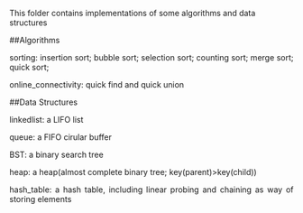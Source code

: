 This folder contains implementations of some algorithms and data structures

##Algorithms
<p align='justify'>	
sorting:  insertion sort; bubble sort; selection sort; counting sort; merge sort; quick sort;
</p>
<p align='justify'>
online_connectivity: quick find and quick union
</p>

##Data Structures
<p align='justify'>
linkedlist: a LIFO list
</p>
<p align='justify'>
queue: a FIFO cirular buffer
</p>
<p align='justify'>
BST: a binary search tree
</p>
<p align='justify'>
heap: a heap(almost complete binary tree; key(parent)>key(child))
</p>
<p align='justify'>
hash_table: a hash table, including linear probing and chaining as way of storing elements
</p>






